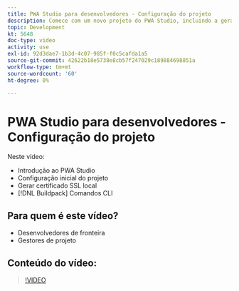 ```yaml
---
title: PWA Studio para desenvolvedores - Configuração do projeto
description: Comece com um novo projeto do PWA Studio, incluindo a geração de um certificado SSL local e os comandos CLI do pacote de compilação.
topic: Development
kt: 5648
doc-type: video
activity: use
exl-id: 92d3dae7-1b3d-4c07-985f-f0c5cafda1a5
source-git-commit: 42622b18e5738e8cb57f247029c189884698851a
workflow-type: tm+mt
source-wordcount: '60'
ht-degree: 0%

---
```


# PWA Studio para desenvolvedores - Configuração do projeto

Neste vídeo:

- Introdução ao PWA Studio
- Configuração inicial do projeto
- Gerar certificado SSL local
- [!DNL Buildpack] Comandos CLI

## Para quem é este vídeo?

- Desenvolvedores de fronteira
- Gestores de projeto

## Conteúdo do vídeo:

>[!VIDEO](https://video.tv.adobe.com/v/35719?quality=12&learn=on)
